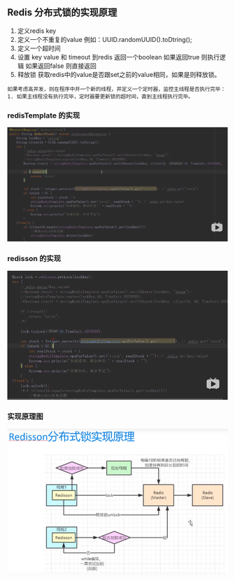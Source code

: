 ## Redis 分布式锁的实现原理
1. 定义redis key
2. 定义一个不重复的value 例如：UUID.randomUUID().toDtring();
3. 定义一个超时间
4. 设置 key value 和 timeout 到redis 返回一个boolean
   如果返回true 则执行逻辑
   如果返回false 则直接返回
5. 释放锁
   获取redis中的value是否跟set之前的value相同，如果是则释放锁。
``` 
如果考虑高并发，则在程序中开一个新的线程，并定义一个定时器，监控主线程是否执行完毕：
1. 如果主线程没有执行完毕，定时器要更新锁的超时间，直到主线程执行完毕。
``` 


### redisTemplate 的实现
![](https://github.com/wangjianxiongwjx/JAVA/blob/master/img/redis%20%E9%94%81%E7%9A%84%E5%AE%9E%E7%8E%B0.jpg)


### redisson 的实现
![](https://github.com/wangjianxiongwjx/JAVA/blob/master/img/redisson%20%E7%9A%84%E5%AE%9E%E7%8E%B0.jpg)


### 实现原理图
![](https://github.com/wangjianxiongwjx/JAVA/blob/master/img/redisson.jpg)

